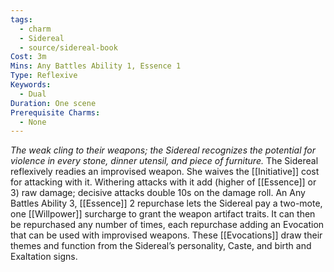 ```yaml
---
tags:
  - charm
  - Sidereal
  - source/sidereal-book
Cost: 3m
Mins: Any Battles Ability 1, Essence 1
Type: Reflexive
Keywords:
  - Dual
Duration: One scene
Prerequisite Charms:
  - None
---
```

*The weak cling to their weapons; the Sidereal recognizes the potential for violence in every stone, dinner utensil, and piece of furniture.*
The Sidereal reflexively readies an improvised weapon. She waives the [[Initiative]] cost for attacking with it. Withering attacks with it add (higher of [[Essence]] or 3) raw damage; decisive attacks double 10s on the damage roll.
An Any Battles Ability 3, [[Essence]] 2 repurchase lets the Sidereal pay a two-mote, one [[Willpower]] surcharge to grant the weapon artifact traits. It can then be repurchased any number of times, each repurchase adding an Evocation that can be used with improvised weapons. These [[Evocations]] draw their themes and function from the Sidereal’s personality, Caste, and birth and Exaltation signs.
